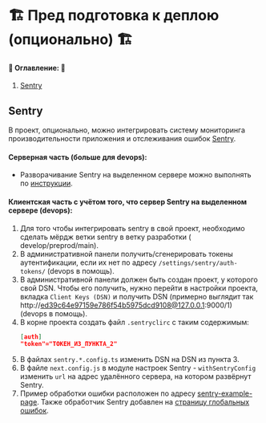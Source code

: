 # :building_construction: Пред подготовка к деплою (опционально) :building_construction:

#### :memo: Оглавление: :memo:

1. [Sentry](#sentry)

[//]: # (2. [Структура]&#40;#структура-проекта&#41;)

## Sentry

В проект, опционально, можно интегрировать систему мониторинга производительности приложения и отслеживания
ошибок [Sentry](https://sentry.io).

#### Серверная часть (больше для devops):

- Разворачивание Sentry на выделенном сервере можно выполнять по [инструкции](https://develop.sentry.dev/self-hosted/).

#### Клиентская часть с учётом того, что сервер Sentry на выделенном сервере (devops):

1. Для того чтобы интегрировать sentry в свой проект, необходимо сделать мёрдж ветки sentry в ветку разработки (
   develop/preprod/main).
2. В административной панели получить/сгенерировать токены аутентификации, если их
   нет по адресу `/settings/sentry/auth-tokens/` (devops в помощь).
3. В административной панели должен быть создан проект, у которого свой DSN. Чтобы его получить, нужно перейти в
   настройки проекта, вкладка `Client Keys (DSN)` и получить DSN (примерно выглядит
   так http://ed39c64e97159e786f54b5975dcd9108@127.0.0.1:9000/1) (devops в помощь).
4. В корне проекта создать файл `.sentryclirc` с таким содержимым:
    ```json
    [auth]
    "token"="ТОКЕН_ИЗ_ПУНКТА_2"
    ```
5. В файлах `sentry.*.config.ts` изменить DSN на DSN из пункта 3.
6. В файле `next.config.js` в модуле настроек Sentry - `withSentryConfig` изменить `url` на адрес удалённого сервера, на
   котором развёрнут Sentry.
7. Пример обработки ошибки расположен по адресу [sentry-example-page](../src/app/sentry-example-page/page.tsx). Также
   обработчик Sentry добавлен на [страницу глобальных ошибок](../src/app/(error)/global-error.tsx).
